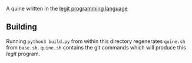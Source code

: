 A quine written in the [legit programming language](https://github.com/blinry/legit)

## Building
Running `python3 build.py` from within this directory regenerates `quine.sh` from `base.sh`. `quine.sh` contains the git commands which will produce this *legit* program.
